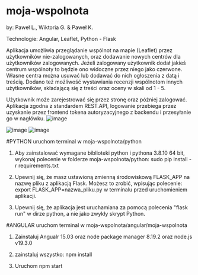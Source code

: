 # moja-wspolnota
by: Paweł L., Wiktoria G. & Paweł K.


Technologie: Angular, Leaflet, Python - Flask



Aplikacja umożliwia przeglądanie wspólnot na mapie (Leaflet) przez użytkowników nie-zalogowanych, oraz dodawanie nowych centrów dla użytkowników zalogowanych.
Jeżeli zalogowany użytkownik dodał jakieś centrum wspólnoty to będzie ono widoczne przez niego jako czerwone. Własne centra można usuwać lub dodawać do nich ogłoszenia z datą i treścią. Dodano też możliwość wystawiania recenzji wspólnotom innych użytkowników, składającą się z treści oraz oceny w skali od 1 - 5.

Użytkownik może zarejestrować się przez stronę oraz później zalogować.
Aplikacja zgodna z standardem REST.API, logowanie przebiega przez uzyskanie przez frontend tokena autoryzacyjnego z backendu i przesyłanie go w nagłówku.
![image](https://user-images.githubusercontent.com/43883128/220207018-da624550-c6fb-4d27-ab7a-11c448ffef30.png)

![image](https://user-images.githubusercontent.com/43883128/219617395-c822e46c-4d5d-4bcb-b019-193713f52471.png)
![image](https://user-images.githubusercontent.com/43883128/220407378-b842c65d-70bf-4075-b834-3bf25ffd5b0f.png)

#PYTHON
uruchom terminal w moja-wspolnota/python

1. Aby zainstalować wymagane biblioteki python i pythona 3.8.10 64 bit, wykonaj polecenie w folderze moja-wspolnota/python:
sudo pip install -r requirements.txt 

2. Upewnij się, że masz ustawioną zmienną środowiskową FLASK_APP na nazwę pliku z aplikacją Flask. Możesz to zrobić, wpisując polecenie:
export FLASK_APP=nazwa_pliku.py 
w terminalu przed uruchomieniem aplikacji.

3. Upewnij się, że aplikacja jest uruchamiana za pomocą polecenia "flask run" w dirze python, a nie jako zwykły skrypt Python.

#ANGULAR
uruchom terminal w moja-wspolnota/angular/moja-wspolnota

1. Zainstaluj Angualr 15.03 oraz node package manager 8.19.2 oraz node.js v19.3.0

2. zainstaluj wszystko: npm install

3. Uruchom npm start


